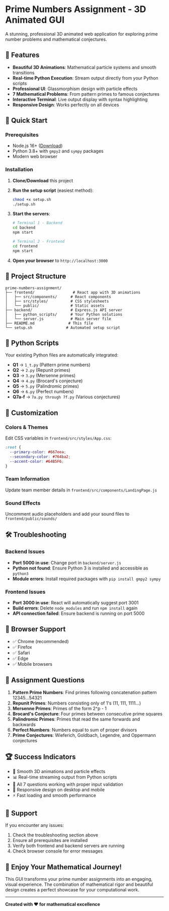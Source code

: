 # Prime Numbers Assignment - 3D Animated GUI

A stunning, professional 3D animated web application for exploring prime number problems and mathematical conjectures.

## 🌟 Features

- **Beautiful 3D Animations**: Mathematical particle systems and smooth transitions
- **Real-time Python Execution**: Stream output directly from your Python scripts
- **Professional UI**: Glassmorphism design with particle effects
- **7 Mathematical Problems**: From pattern primes to famous conjectures
- **Interactive Terminal**: Live output display with syntax highlighting
- **Responsive Design**: Works perfectly on all devices

## 🚀 Quick Start

### Prerequisites
- Node.js 16+ ([Download](https://nodejs.org/))
- Python 3.8+ with `gmpy2` and `sympy` packages
- Modern web browser

### Installation

1. **Clone/Download** this project
2. **Run the setup script** (easiest method):
   ```bash
   chmod +x setup.sh
   ./setup.sh
   ```

3. **Start the servers**:
   ```bash
   # Terminal 1 - Backend
   cd backend
   npm start

   # Terminal 2 - Frontend  
   cd frontend
   npm start
   ```

4. **Open your browser** to `http://localhost:3000`

## 📁 Project Structure

```
prime-numbers-assignment/
├── frontend/                 # React app with 3D animations
│   ├── src/components/      # React components
│   ├── src/styles/          # CSS stylesheets  
│   └── public/              # Static assets
├── backend/                 # Express.js API server
│   ├── python_scripts/      # Your Python solutions
│   └── server.js            # Main server file
├── README.md               # This file
└── setup.sh               # Automated setup script
```

## 🐍 Python Scripts

Your existing Python files are automatically integrated:

- **Q1** → `1_t.py` (Pattern prime numbers)
- **Q2** → `2.py` (Repunit primes) 
- **Q3** → `3.py` (Mersenne primes)
- **Q4** → `4.py` (Brocard's conjecture)
- **Q5** → `5.py` (Palindromic primes)
- **Q6** → `6.py` (Perfect numbers)
- **Q7a-f** → `7a.py through 7f.py` (Various conjectures)

## 🎨 Customization

### Colors & Themes
Edit CSS variables in `frontend/src/styles/App.css`:
```css
:root {
  --primary-color: #667eea;
  --secondary-color: #764ba2;
  --accent-color: #64B5F6;
}
```

### Team Information
Update team member details in `frontend/src/components/LandingPage.js`

### Sound Effects
Uncomment audio placeholders and add your sound files to `frontend/public/sounds/`

## 🛠 Troubleshooting

### Backend Issues
- **Port 5000 in use**: Change port in `backend/server.js`
- **Python not found**: Ensure Python 3 is installed and accessible as `python3`
- **Module errors**: Install required packages with `pip install gmpy2 sympy`

### Frontend Issues  
- **Port 3000 in use**: React will automatically suggest port 3001
- **Build errors**: Delete `node_modules` and run `npm install` again
- **API connection failed**: Ensure backend is running on port 5000

## 📱 Browser Support

- ✅ Chrome (recommended)
- ✅ Firefox  
- ✅ Safari
- ✅ Edge
- ✅ Mobile browsers

## 🎯 Assignment Questions

1. **Pattern Prime Numbers**: Find primes following concatenation pattern 12345...54321
2. **Repunit Primes**: Numbers consisting only of 1's (11, 111, 1111...)
3. **Mersenne Primes**: Primes of the form 2^p - 1
4. **Brocard's Conjecture**: Four primes between consecutive prime squares
5. **Palindromic Primes**: Primes that read the same forwards and backwards
6. **Perfect Numbers**: Numbers equal to sum of proper divisors
7. **Prime Conjectures**: Wieferich, Goldbach, Legendre, and Oppermann conjectures

## 🏆 Success Indicators

- 🎨 Smooth 3D animations and particle effects
- 📊 Real-time streaming output from Python scripts  
- 🔧 All 7 questions working with proper input validation
- 📱 Responsive design on desktop and mobile
- ⚡ Fast loading and smooth performance

## 📧 Support

If you encounter any issues:
1. Check the troubleshooting section above
2. Ensure all prerequisites are installed
3. Verify both frontend and backend servers are running
4. Check browser console for error messages

## 🎉 Enjoy Your Mathematical Journey!

This GUI transforms your prime number assignments into an engaging, visual experience. The combination of mathematical rigor and beautiful design creates a perfect showcase for your computational work.

---

**Created with ❤️ for mathematical excellence**
